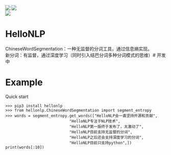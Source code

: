 <a href="https://github.com/hellonlp">
<img align="left" src="https://github-readme-stats.vercel.app/api?username=hellonlp&count_private=true&show_icons=true&theme=dark" />
</a>
<a href="https://github.com/hellonlp">
<img align="left" src="https://github-readme-stats.vercel.app/api/top-langs/?username=hellonlp&theme=dark&hide=html" />

<br>
<img align="left" src="https://profile-counter.glitch.me/{hellonlp}/count.svg" />
</br>

</a>

# HelloNLP  
ChineseWordSegmentation：一种无监督的分词工具，通过信息熵实现。  
新分词：有监督，通过深度学习（同时引入结巴分词多种分词模式的思维）# 开发中  
# Example  
Quick start  

~~~ 
>>> pip3 install hellonlp  
>>> from hellonlp.ChineseWordSegmentation import segment_entropy  
>>> words = segment_entropy.get_words(["HelloNLP会一直坚持开源和贡献",  
                            "HelloNLP专注于NLP技术",  
                            "HelloNLP第一版终于发布了，太激动了",  
                            "HelloNLP目前支持无监督的分词",  
                            "HelloNLP之后还会支持深度学习的分词",  
                            "HelloNLP目前只支持python",])  
print(words[:10])  
~~~

